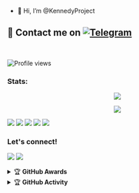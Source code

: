 - 👋 Hi, I’m @KennedyProject

<!--
**KennedyProject/KennedyProject** is a ✨ _special_ ✨ repository because its `README.md` (this file) appears on your GitHub profile.

Here are some ideas to get you started:

- 🔭 I’m currently working on Menganggur
- 🌱 I’m currently learning ...
- 👯 I’m looking to collaborate on ...
- 🤔 I’m looking for help with your problem
- 💬 Ask me about userbot
- 📫 How to reach me: amutaqin30@gmail.com
- 😄 Pronouns: ...
- ⚡ Fun fact: 18 y.o
-->


## 📨 Contact me on [![Telegram](https://img.shields.io/badge/telegram-1b77FF.svg?style=for-the-badge&logo=telegram)](https://t.me/xgothboi) 
<br>

![Profile views](https://komarev.com/ghpvc/?username=kenzx23&color=blue&style=flat-square&label=Profile+Views)
### Stats:
<p align="center"><a href="https://github.com/KennedyProject"><img src="https://github-readme-stats.vercel.app/api?username=KennedyProject&show_icons=true&theme=radical"></a></p>
<p align="center"><a href="https://github.com/KennedyProject"><img src="https://github-readme-stats.vercel.app/api/top-langs/?username=KennedyProject&theme=radical&layout=compact"></a></p> 


<p>
    <img src="https://img.shields.io/badge/OS-Python-blue?&logo=Python" />
    <img src="https://img.shields.io/badge/OS-Windows-blue?&logo=Windows" />
    <img src="https://img.shields.io/badge/IDE-Xcode-blue?&logo=xcode" />
    <img src="https://img.shields.io/badge/Text%20Editor-Visual%20Studio%20Code-blue?&logo=visual%20studio%20code&logoColor=blue" />
    <img src="https://img.shields.io/badge/Sublime%20Text-gray?&logo=Sublime-Text" />
</p>

### Let's connect!
<p>
    <a href="https://t.me/xgothboi" target="blank"><img src="https://img.shields.io/badge/@xgothboi-30302f?style=flat&logo=telegram" /></a>
    <a href="https://instagram.com/acxken._" target="blank"><img src="https://img.shields.io/badge/@acxken._-30302f?style=flat&logo=instagram" /></a>
</p>
<details>
    <summary>&#127942 <b>GitHub Awards</b></summary><br/>

![Github Trophy](https://github-profile-trophy.vercel.app/?username=phaticusthiccy)

</details>

<details>
    <summary>&#127942 <b>GitHub Activity</b></summary><br/>

![Metrics](https://metrics.lecoq.io/KennedyProject?template=classic&repositories.forks=true&languages=1&languages.colors=github&languages.threshold=0%25&config.timezone=Asia%2FJakarta)

</details>

